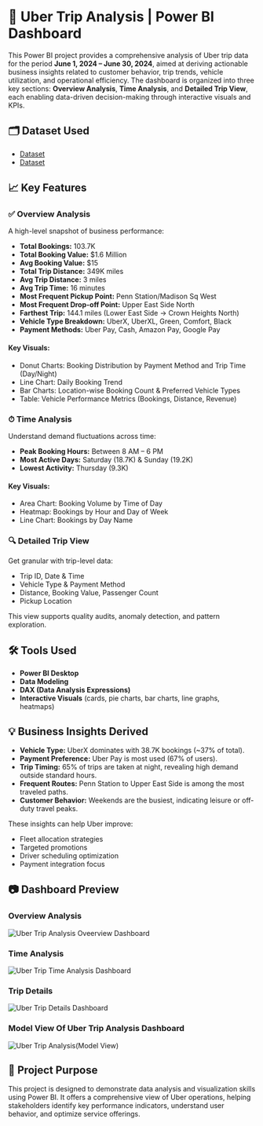 # 🚖 Uber Trip Analysis | Power BI Dashboard
This Power BI project provides a comprehensive analysis of Uber trip data for the period **June 1, 2024 – June 30, 2024**, aimed at deriving actionable business insights related to customer behavior, trip trends, vehicle utilization, and operational efficiency.
The dashboard is organized into three key sections: **Overview Analysis**, **Time Analysis**, and **Detailed Trip View**, each enabling data-driven decision-making through interactive visuals and KPIs.

## 🗂 Dataset Used
- <a href="https://github.com/priti7540/Uber-Trip-Analysis-Dashboard/blob/main/Uber%20Trip%20Details.xlsx">Dataset</a>
- <a href="https://github.com/priti7540/Uber-Trip-Analysis-Dashboard/blob/main/Location%20Table.xlsx"> Dataset</a>

## 📈 Key Features

### ✅ Overview Analysis
A high-level snapshot of business performance:
- **Total Bookings:** 103.7K  
- **Total Booking Value:** $1.6 Million  
- **Avg Booking Value:** $15  
- **Total Trip Distance:** 349K miles  
- **Avg Trip Distance:** 3 miles  
- **Avg Trip Time:** 16 minutes  
- **Most Frequent Pickup Point:** Penn Station/Madison Sq West  
- **Most Frequent Drop-off Point:** Upper East Side North  
- **Farthest Trip:** 144.1 miles (Lower East Side → Crown Heights North)
- **Vehicle Type Breakdown:** UberX, UberXL, Green, Comfort, Black  
- **Payment Methods:** Uber Pay, Cash, Amazon Pay, Google Pay  

#### Key Visuals:
- Donut Charts: Booking Distribution by Payment Method and Trip Time (Day/Night)
- Line Chart: Daily Booking Trend
- Bar Charts: Location-wise Booking Count & Preferred Vehicle Types
- Table: Vehicle Performance Metrics (Bookings, Distance, Revenue)


### ⏱ Time Analysis
Understand demand fluctuations across time:
- **Peak Booking Hours:** Between 8 AM – 6 PM  
- **Most Active Days:** Saturday (18.7K) & Sunday (19.2K)  
- **Lowest Activity:** Thursday (9.3K)

#### Key Visuals:
- Area Chart: Booking Volume by Time of Day
- Heatmap: Bookings by Hour and Day of Week
- Line Chart: Bookings by Day Name

### 🔍 Detailed Trip View
Get granular with trip-level data:
- Trip ID, Date & Time
- Vehicle Type & Payment Method
- Distance, Booking Value, Passenger Count
- Pickup Location

This view supports quality audits, anomaly detection, and pattern exploration.

## 🛠 Tools Used
- **Power BI Desktop**
- **Data Modeling**
- **DAX (Data Analysis Expressions)**
- **Interactive Visuals** (cards, pie charts, bar charts, line graphs, heatmaps)

## 💡 Business Insights Derived

- **Vehicle Type:** UberX dominates with 38.7K bookings (~37% of total).
- **Payment Preference:** Uber Pay is most used (67% of users).
- **Trip Timing:** 65% of trips are taken at night, revealing high demand outside standard hours.
- **Frequent Routes:** Penn Station to Upper East Side is among the most traveled paths.
- **Customer Behavior:** Weekends are the busiest, indicating leisure or off-duty travel peaks.

These insights can help Uber improve:
- Fleet allocation strategies
- Targeted promotions
- Driver scheduling optimization
- Payment integration focus


## 📷 Dashboard Preview

### Overview Analysis
![Uber Trip Analysis Oveerview Dashboard](https://github.com/user-attachments/assets/c4c6dc7b-56b3-4c7f-8a04-4079286a78b7)

### Time Analysis
![Uber Trip  Time Analysis Dashboard](https://github.com/user-attachments/assets/d06d940a-7824-410d-903f-5e3f284bc78c)

### Trip Details
![Uber Trip Details Dashboard](https://github.com/user-attachments/assets/b3cd8df2-8589-49ca-84c8-a602961f6908)

### Model View Of Uber Trip Analysis Dashboard
![Uber Trip Analysis(Model View)](https://github.com/user-attachments/assets/75a1295c-44c0-4e50-b1cd-fe5e576ee4d0)

## 📁 Project Purpose
This project is designed to demonstrate data analysis and visualization skills using Power BI. It offers a comprehensive view of Uber operations, helping stakeholders identify key performance indicators, understand user behavior, and optimize service offerings.





